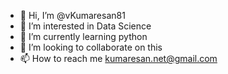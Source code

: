 - 👋 Hi, I’m @vKumaresan81
- 👀 I’m interested in Data Science
- 🌱 I’m currently learning python
- 💞️ I’m looking to collaborate on this
- 📫 How to reach me kumaresan.net@gmail.com

<!---
vKumaresan81/vKumaresan81 is a ✨ special ✨ repository because its `README.md` (this file) appears on your GitHub profile.
You can click the Preview link to take a look at your changes.
--->
